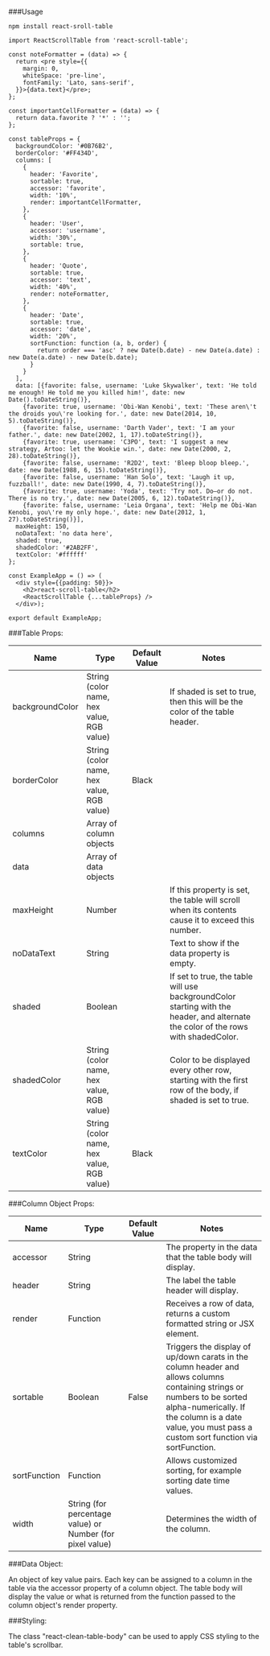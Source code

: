 ###Usage
```
npm install react-sroll-table
```

```
import ReactScrollTable from 'react-scroll-table';
```
```
const noteFormatter = (data) => {
  return <pre style={{
    margin: 0,
    whiteSpace: 'pre-line',
    fontFamily: 'Lato, sans-serif',
  }}>{data.text}</pre>;
};
```
```
const importantCellFormatter = (data) => {
  return data.favorite ? '*' : '';
};
```
```
const tableProps = {
  backgroundColor: '#0B76B2',
  borderColor: '#FF434D',
  columns: [
    {
      header: 'Favorite',
      sortable: true,
      accessor: 'favorite',
      width: '10%',
      render: importantCellFormatter,
    },
    {
      header: 'User',
      accessor: 'username',
      width: '30%',
      sortable: true,
    },
    {
      header: 'Quote',
      sortable: true,
      accessor: 'text',
      width: '40%',
      render: noteFormatter,
    },
    {
      header: 'Date',
      sortable: true,
      accessor: 'date',
      width: '20%',
      sortFunction: function (a, b, order) {
        return order === 'asc' ? new Date(b.date) - new Date(a.date) : new Date(a.date) - new Date(b.date);
      }
    }
  ],
  data: [{favorite: false, username: 'Luke Skywalker', text: 'He told me enough! He told me you killed him!', date: new Date().toDateString()},
    {favorite: true, username: 'Obi-Wan Kenobi', text: 'These aren\'t the droids you\'re looking for.', date: new Date(2014, 10, 5).toDateString()},
    {favorite: false, username: 'Darth Vader', text: 'I am your father.', date: new Date(2002, 1, 17).toDateString()},
    {favorite: true, username: 'C3PO', text: 'I suggest a new strategy, Artoo: let the Wookie win.', date: new Date(2000, 2, 28).toDateString()},
    {favorite: false, username: 'R2D2', text: 'Bleep bloop bleep.', date: new Date(1988, 6, 15).toDateString()},
    {favorite: false, username: 'Han Solo', text: 'Laugh it up, fuzzball!', date: new Date(1990, 4, 7).toDateString()},
    {favorite: true, username: 'Yoda', text: 'Try not. Do—or do not. There is no try.', date: new Date(2005, 6, 12).toDateString()},
    {favorite: false, username: 'Leia Organa', text: 'Help me Obi-Wan Kenobi, you\'re my only hope.', date: new Date(2012, 1, 27).toDateString()}],
  maxHeight: 150,
  noDataText: 'no data here',
  shaded: true,
  shadedColor: '#2AB2FF',
  textColor: '#ffffff'
};
```
```
const ExampleApp = () => (
  <div style={{padding: 50}}>
    <h2>react-scroll-table</h2>
    <ReactScrollTable {...tableProps} />
  </div>);
```
```
export default ExampleApp;
```
###Table Props:

| Name | Type | Default Value | Notes |
| --- | --- | --- | --- |
| backgroundColor | String (color name, hex value, RGB value) |   | If shaded is set to true, then this will be the color of the table header. |
| borderColor | String (color name, hex value, RGB value) | Black |   |
| columns | Array of column objects |   |   |
| data | Array of data objects |   |   |
| maxHeight | Number |   | If this property is set, the table will scroll when its contents cause it to exceed this number. |
| noDataText | String |   | Text to show if the data property is empty. |
| shaded | Boolean |   | If set to true, the table will use backgroundColor starting with the header, and alternate the color of the rows with shadedColor. |
| shadedColor | String (color name, hex value, RGB value) |   | Color to be displayed every other row, starting with the first row of the body, if shaded is set to true. |
| textColor | String (color name, hex value, RGB value) | Black |   |

###Column Object Props:

| Name | Type | Default Value | Notes |
| --- | --- | --- | --- |
| accessor | String |   | The property in the data that the table body will display. |
| header | String |   | The label the table header will display. |
| render | Function |   | Receives a row of data, returns a custom formatted string or JSX element. |
| sortable | Boolean | False | Triggers the display of up/down carats in the column header and allows columns containing strings or numbers to be sorted alpha-numerically.  If the column is a date  value, you must pass a custom sort function via sortFunction. |
| sortFunction | Function |   | Allows customized sorting, for example sorting date time values. |
| width | String (for percentage value) or Number (for pixel value) |   | Determines the width of the column. |

###Data Object:

An object of key value pairs. Each key can be assigned to a column in the table via the accessor property of a column object.  The table body will display the value or what is returned from the function passed to the column object&#39;s render property.

###Styling:

The class &quot;react-clean-table-body&quot; can be used to apply CSS styling to the table&#39;s scrollbar.
